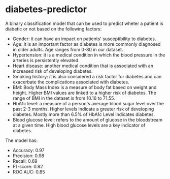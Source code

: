 # diabetes-predictor
A binary classification model that can be used to predict wheter a patient is diabetic or not based on the following factors:
- Gender: it can have an impact on patients' susceptibility to diabetes.
- Age: it is an important factor as diabetes is more commonly diagnosed in older adults. Age ranges from 0-80 in our dataset.
- Hypertension: it is a medical condition in which the blood pressure in the arteries is persistently elevated.
- Heart disease: another medical condition that is associated with an increased risk of developing diabetes.
- Smoking history: it is also considered a risk factor for diabetes and can exacerbate the complications associated with diabetes.
- BMI: Body Mass Index is a measure of body fat based on weight and height. Higher BMI values are linked to a higher risk of diabetes.
  The range of BMI in the dataset is from 10.16 to 71.55.
- HbA1c level: a measure of a person's average blood sugar level over the past 2-3 months. Higher levels indicate a greater risk of
  developing diabetes. Mostly more than 6.5% of HbA1c Level indicates diabetes.
- Blood glucose level: refers to the amount of glucose in the bloodstream at a given time. High blood glucose levels are a key indicator of diabetes.

The model has:
- Accuracy: 0.97
- Precision: 0.98
- Recall: 0.69
- F1-score: 0.82
- ROC AUC: 0.85
